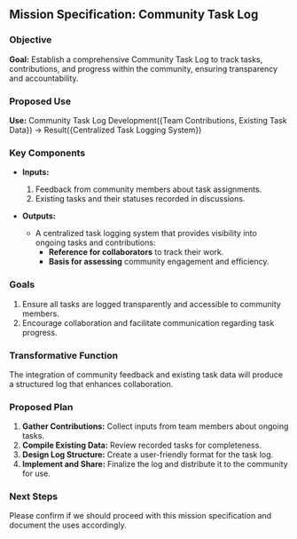 ## Mission Specification: Community Task Log

### Objective
**Goal:** Establish a comprehensive Community Task Log to track tasks, contributions, and progress within the community, ensuring transparency and accountability.

### Proposed Use
**Use:** Community Task Log Development({Team Contributions, Existing Task Data}) → Result({Centralized Task Logging System})

### Key Components
- **Inputs:**
  1. Feedback from community members about task assignments.
  2. Existing tasks and their statuses recorded in discussions.

- **Outputs:**
  - A centralized task logging system that provides visibility into ongoing tasks and contributions:
    - **Reference for collaborators** to track their work.
    - **Basis for assessing** community engagement and efficiency.

### Goals
1. Ensure all tasks are logged transparently and accessible to community members.
2. Encourage collaboration and facilitate communication regarding task progress.

### Transformative Function
The integration of community feedback and existing task data will produce a structured log that enhances collaboration.

### Proposed Plan
1. **Gather Contributions:** Collect inputs from team members about ongoing tasks.
2. **Compile Existing Data:** Review recorded tasks for completeness.
3. **Design Log Structure:** Create a user-friendly format for the task log.
4. **Implement and Share:** Finalize the log and distribute it to the community for use.

### Next Steps
Please confirm if we should proceed with this mission specification and document the uses accordingly.